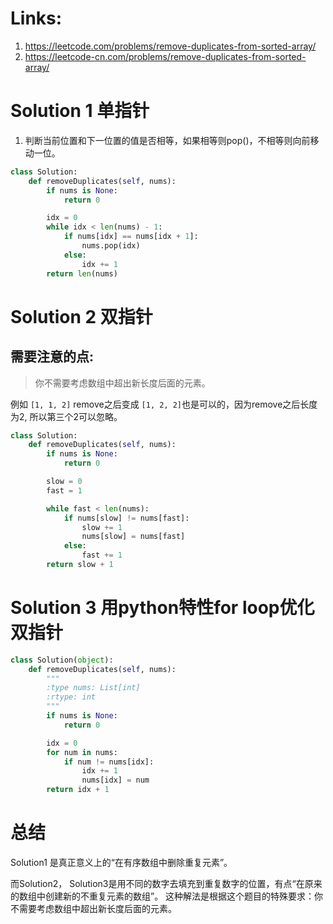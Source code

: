 # Links:
1. https://leetcode.com/problems/remove-duplicates-from-sorted-array/
2. https://leetcode-cn.com/problems/remove-duplicates-from-sorted-array/


# Solution 1 单指针
1. 判断当前位置和下一位置的值是否相等，如果相等则pop()，不相等则向前移动一位。

```python
class Solution:
    def removeDuplicates(self, nums):
        if nums is None:
            return 0

        idx = 0
        while idx < len(nums) - 1:
            if nums[idx] == nums[idx + 1]:
                nums.pop(idx)
            else:
                idx += 1
        return len(nums)
```



# Solution 2 双指针
## 需要注意的点:
> 你不需要考虑数组中超出新长度后面的元素。

例如 ```[1, 1, 2]``` remove之后变成 ```[1, 2, 2]```也是可以的，因为remove之后长度为2, 所以第三个2可以忽略。

```python
class Solution:
    def removeDuplicates(self, nums):
        if nums is None:
            return 0

        slow = 0
        fast = 1

        while fast < len(nums):
            if nums[slow] != nums[fast]:
                slow += 1
                nums[slow] = nums[fast]
            else:
                fast += 1
        return slow + 1
```

# Solution 3 用python特性for loop优化双指针
```python
class Solution(object):
    def removeDuplicates(self, nums):
        """
        :type nums: List[int]
        :rtype: int
        """
        if nums is None:
            return 0

        idx = 0
        for num in nums:
            if num != nums[idx]:
                idx += 1
                nums[idx] = num
        return idx + 1
```

# 总结
Solution1 是真正意义上的“在有序数组中删除重复元素”。

而Solution2， Solution3是用不同的数字去填充到重复数字的位置，有点“在原来的数组中创建新的不重复元素的数组”。
这种解法是根据这个题目的特殊要求：你不需要考虑数组中超出新长度后面的元素。
